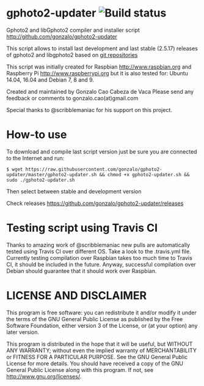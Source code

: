 gphoto2-updater ![Build status](https://travis-ci.org/gonzalo/gphoto2-updater.svg?branch=master)
===============

Gphoto2 and libGphoto2 compiler and installer script
http://github.com/gonzalo/gphoto2-updater

This script allows to install last development and last
stable (2.5.17) releases of gphoto2 and libgphoto2 based on
[git repositories](https://github.com/gphoto/)

This script was initially created for Raspbian http://www.raspbian.org
and Raspberry Pi http://www.raspberrypi.org but it is also tested for: Ubuntu
14.04, 16.04 and Debian 7, 8 and 9.

Created and maintained by Gonzalo Cao Cabeza de Vaca
Please send any feedback or comments to gonzalo.cao(at)gmail.com

Special thanks to @scribblemaniac for his support on this project.

How-to use
==========
To download and compile last script version just be sure you are connected to
the Internet and run:

```
$ wget https://raw.githubusercontent.com/gonzalo/gphoto2-updater/master/gphoto2-updater.sh && chmod +x gphoto2-updater.sh && sudo ./gphoto2-updater.sh
```
Then select between stable and development version

Check releases
https://github.com/gonzalo/gphoto2-updater/releases

Testing script using Travis CI
==============================
Thanks to amazing work of @scribblemaniac new pulls are automatically tested using Travis CI over different OS. Take a look to the .travis.yml file. Currently testing compilation over Raspbian takes too much time to Travis CI, it should be included in the future. Anyway, successful compilation over Debian should guarantee that it should work over Raspbian.

LICENSE AND DISCLAIMER
======================

This program is free software: you can redistribute it and/or modify
it under the terms of the GNU General Public License as published by
the Free Software Foundation, either version 3 of the License, or
(at your option) any later version.

This program is distributed in the hope that it will be useful,
but WITHOUT ANY WARRANTY; without even the implied warranty of
MERCHANTABILITY or FITNESS FOR A PARTICULAR PURPOSE.  See the
GNU General Public License for more details.
You should have received a copy of the GNU General Public License
along with this program.  If not, see <http://www.gnu.org/licenses/>.
